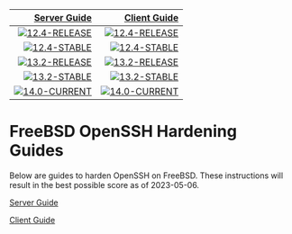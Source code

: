 | [Server Guide]                                       | [Client Guide]                                       |
| -------------:                                       | -------------:                                       |
| [![12.4-RELEASE][server-12-4-release-badge]][builds] | [![12.4-RELEASE][client-12-4-release-badge]][builds] |
| [![12.4-STABLE][server-12-4-stable-badge]][builds]   | [![12.4-STABLE][client-12-4-stable-badge]][builds]   |
| [![13.2-RELEASE][server-13-2-release-badge]][builds] | [![13.2-RELEASE][client-13-2-release-badge]][builds] |
| [![13.2-STABLE][server-13-2-stable-badge]][builds]   | [![13.2-STABLE][client-13-2-stable-badge]][builds]   |
| [![14.0-CURRENT][server-14-0-current-badge]][builds] | [![14.0-CURRENT][client-14-0-current-badge]][builds] |

[server-12-4-release-badge]: https://api.cirrus-ci.com/github/bsdlabs/ssh-hardening.svg?task=Server%2012.4-RELEASE
[server-12-4-stable-badge]: https://api.cirrus-ci.com/github/bsdlabs/ssh-hardening.svg?task=Server%2012.4-STABLE
[server-13-2-release-badge]: https://api.cirrus-ci.com/github/bsdlabs/ssh-hardening.svg?task=Server%2013.2-RELEASE
[server-13-2-stable-badge]: https://api.cirrus-ci.com/github/bsdlabs/ssh-hardening.svg?task=Server%2013.2-STABLE
[server-14-0-current-badge]: https://api.cirrus-ci.com/github/bsdlabs/ssh-hardening.svg?task=Server%2014.0-CURRENT
[client-12-4-release-badge]: https://api.cirrus-ci.com/github/bsdlabs/ssh-hardening.svg?task=Client%2012.4-RELEASE
[client-12-4-stable-badge]: https://api.cirrus-ci.com/github/bsdlabs/ssh-hardening.svg?task=Client%2012.4-STABLE
[client-13-2-release-badge]: https://api.cirrus-ci.com/github/bsdlabs/ssh-hardening.svg?task=Client%2013.2-RELEASE
[client-13-2-stable-badge]: https://api.cirrus-ci.com/github/bsdlabs/ssh-hardening.svg?task=Client%2013.2-STABLE
[client-14-0-current-badge]: https://api.cirrus-ci.com/github/bsdlabs/ssh-hardening.svg?task=Client%2014.0-CURRENT
[builds]: https://cirrus-ci.com/github/bsdlabs/ssh-hardening/main

# FreeBSD OpenSSH Hardening Guides

Below are guides to harden OpenSSH on FreeBSD.  These instructions will result in the best possible score as of 2023-05-06.

[Server Guide]

[Client Guide]

[Server Guide]: server.md
[Client Guide]: client.md
